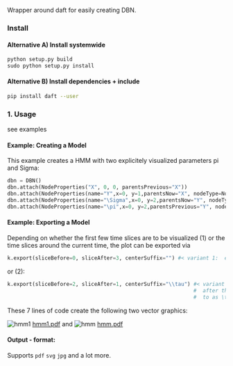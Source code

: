 

Wrapper around daft for easily creating DBN.


### Install

#### Alternative A) Install systemwide
```python
python setup.py build
sudo python setup.py install
```

#### Alternative B) Install dependencies + include
```bash
pip install daft --user
```


### 1. Usage
see examples

#### Example: Creating a Model
This example creates a HMM with two explicitely visualized parameters pi and Sigma:
```python
dbn = DBN()
dbn.attach(NodeProperties("X", 0, 0, parentsPrevious="X"))
dbn.attach(NodeProperties(name="Y",x=0, y=1,parentsNow="X", nodeType=NodeType.Observed, continuous=True))
dbn.attach(NodeProperties(name="\Sigma",x=0, y=2,parentsNow="Y", nodeType=NodeType.Variable))
dbn.attach(NodeProperties(name="\pi",x=0, y=2,parentsPrevious="Y", nodeType=NodeType.Variable))
```

#### Example: Exporting a Model
Depending on whether the first few time slices are to be visualized (1) or the time slices around 
the current time, the plot can be exported via
```python
k.export(sliceBefore=0, sliceAfter=3, centerSuffix="") #< variant 1:  export first few time slices
```
or (2):
```python
k.export(sliceBefore=2, sliceAfter=1, centerSuffix="\\tau") #< variant 2: export 2 before - 1
                                                            #  after the current time (referred
                                                            #  to as \tau)
```

These 7 lines of code create the following two vector graphics:

![hmm1](https://user-images.githubusercontent.com/9212314/53511004-9ab18300-3abf-11e9-862c-bbf7ae55cebc.jpg) 
[hmm1.pdf](https://github.com/juliusHuelsmann/pyDbn/files/2911551/hmm1.pdf)
and 
![hmm](https://user-images.githubusercontent.com/9212314/53511005-9ab18300-3abf-11e9-913d-54b7c297bf4f.jpg)
[hmm.pdf](https://github.com/juliusHuelsmann/pyDbn/files/2911552/hmm.pdf)


#### Output - format: 
Supports `pdf` `svg` `jpg` and a lot more.

